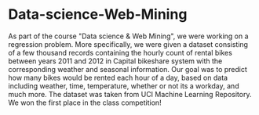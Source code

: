 # Data-science-Web-Mining
As part of the course "Data science & Web Mining", we were working on a regression problem. 
More specifically, we were given a dataset consisting of a few thousand records containing the hourly count of rental bikes between years 2011 and 2012 in Capital bikeshare system with the corresponding weather and seasonal information.
Our goal was to predict how many bikes would be rented each hour of a day, based on data including weather, time, temperature, whether or not its a workday, and much more. 
The dataset was taken from UCI Machine Learning Repository.
We won the first place in the class competition!
